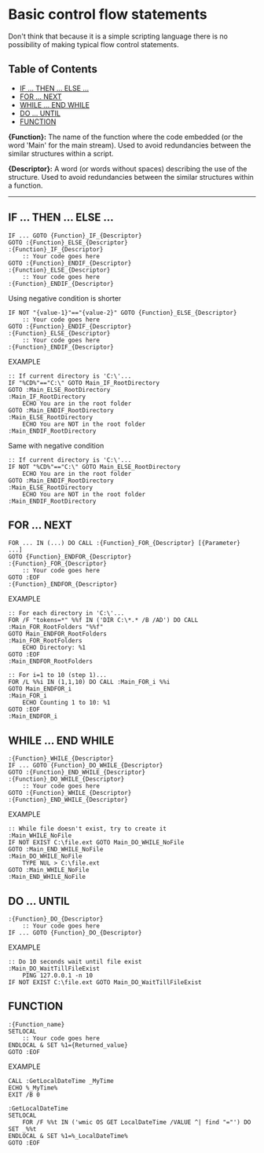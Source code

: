 # Basic control flow statements

Don't think that because it is a simple scripting language there is no possibility of making typical flow control statements.

## Table of Contents <!-- omit in toc -->
- [IF ... THEN ... ELSE ...](#if--then--else-)
- [FOR ... NEXT](#for--next)
- [WHILE ... END WHILE](#while--end-while)
- [DO ... UNTIL](#do--until)
- [FUNCTION](#function)

__{Function}:__ The name of the function where the code embedded (or the word 'Main' for the main stream). Used to avoid redundancies between the similar structures within a script.

__{Descriptor}:__ A word (or words without spaces) describing the use of the structure. Used to avoid redundancies between the similar structures within a function.

---

## IF ... THEN ... ELSE ...
```batch
IF ... GOTO {Function}_IF_{Descriptor}
GOTO :{Function}_ELSE_{Descriptor}
:{Function}_IF_{Descriptor}
    :: Your code goes here
GOTO :{Function}_ENDIF_{Descriptor}
:{Function}_ELSE_{Descriptor}
    :: Your code goes here
:{Function}_ENDIF_{Descriptor}
```
Using negative condition is shorter
```batch
IF NOT "{value-1}"=="{value-2}" GOTO {Function}_ELSE_{Descriptor}
    :: Your code goes here
GOTO :{Function}_ENDIF_{Descriptor}
:{Function}_ELSE_{Descriptor}
    :: Your code goes here
:{Function}_ENDIF_{Descriptor}
```
EXAMPLE
```batch
:: If current directory is 'C:\'...
IF "%CD%"=="C:\" GOTO Main_IF_RootDirectory
GOTO :Main_ELSE_RootDirectory
:Main_IF_RootDirectory
    ECHO You are in the root folder
GOTO :Main_ENDIF_RootDirectory
:Main_ELSE_RootDirectory
    ECHO You are NOT in the root folder
:Main_ENDIF_RootDirectory
```
Same with negative condition
```batch
:: If current directory is 'C:\'...
IF NOT "%CD%"=="C:\" GOTO Main_ELSE_RootDirectory
    ECHO You are in the root folder
GOTO :Main_ENDIF_RootDirectory
:Main_ELSE_RootDirectory
    ECHO You are NOT in the root folder
:Main_ENDIF_RootDirectory
```

## FOR ... NEXT
```batch
FOR ... IN (...) DO CALL :{Function}_FOR_{Descriptor} [{Parameter} ...]
GOTO {Function}_ENDFOR_{Descriptor}
:{Function}_FOR_{Descriptor}
    :: Your code goes here
GOTO :EOF
:{Function}_ENDFOR_{Descriptor}
```
EXAMPLE
```batch
:: For each directory in 'C:\'...
FOR /F "tokens=*" %%f IN ('DIR C:\*.* /B /AD') DO CALL :Main_FOR_RootFolders "%%f"
GOTO Main_ENDFOR_RootFolders
:Main_FOR_RootFolders
    ECHO Directory: %1
GOTO :EOF
:Main_ENDFOR_RootFolders
```
```batch
:: For i=1 to 10 (step 1)...
FOR /L %%i IN (1,1,10) DO CALL :Main_FOR_i %%i
GOTO Main_ENDFOR_i
:Main_FOR_i
    ECHO Counting 1 to 10: %1
GOTO :EOF
:Main_ENDFOR_i
```

## WHILE ... END WHILE
```batch
:{Function}_WHILE_{Descriptor}
IF ... GOTO {Function}_DO_WHILE_{Descriptor}
GOTO :{Function}_END_WHILE_{Descriptor}
:{Function}_DO_WHILE_{Descriptor}
    :: Your code goes here
GOTO :{Function}_WHILE_{Descriptor}
:{Function}_END_WHILE_{Descriptor}
```
EXAMPLE
```batch
:: While file doesn't exist, try to create it
:Main_WHILE_NoFile
IF NOT EXIST C:\file.ext GOTO Main_DO_WHILE_NoFile
GOTO :Main_END_WHILE_NoFile
:Main_DO_WHILE_NoFile
    TYPE NUL > C:\file.ext
GOTO :Main_WHILE_NoFile
:Main_END_WHILE_NoFile
```

## DO ... UNTIL
```batch
:{Function}_DO_{Descriptor}
    :: Your code goes here
IF ... GOTO {Function}_DO_{Descriptor}
```
EXAMPLE
```batch
:: Do 10 seconds wait until file exist
:Main_DO_WaitTillFileExist
    PING 127.0.0.1 -n 10
IF NOT EXIST C:\file.ext GOTO Main_DO_WaitTillFileExist
```

## FUNCTION
```batch
:{Function_name}
SETLOCAL
    :: Your code goes here
ENDLOCAL & SET %1={Returned_value}
GOTO :EOF
```
EXAMPLE
```batch
CALL :GetLocalDateTime _MyTime
ECHO %_MyTime%
EXIT /B 0

:GetLocalDateTime
SETLOCAL
	FOR /F %%t IN ('wmic OS GET LocalDateTime /VALUE ^| find "="') DO SET _%%t
ENDLOCAL & SET %1=%_LocalDateTime%
GOTO :EOF
```